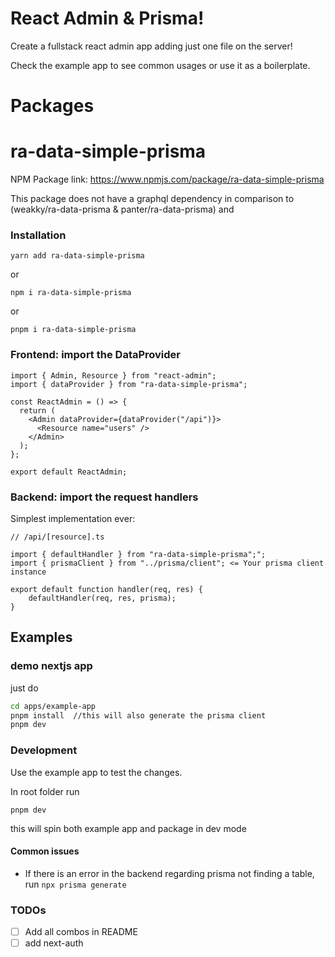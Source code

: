 # React Admin & Prisma!

Create a fullstack react admin app adding just one file on the server!

Check the example app to see common usages or use it as a boilerplate.

# Packages

# ra-data-simple-prisma

NPM Package link: https://www.npmjs.com/package/ra-data-simple-prisma

This package does not have a graphql dependency in comparison to (weakky/ra-data-prisma & panter/ra-data-prisma) and

### Installation

```
yarn add ra-data-simple-prisma
```

or

```
npm i ra-data-simple-prisma
```

or

```
pnpm i ra-data-simple-prisma
```

### Frontend: import the DataProvider

```
import { Admin, Resource } from "react-admin";
import { dataProvider } from "ra-data-simple-prisma";

const ReactAdmin = () => {
  return (
    <Admin dataProvider={dataProvider("/api")}>
      <Resource name="users" />
    </Admin>
  );
};

export default ReactAdmin;
```

### Backend: import the request handlers

Simplest implementation ever:

```
// /api/[resource].ts

import { defaultHandler } from "ra-data-simple-prisma";";
import { prismaClient } from "../prisma/client"; <= Your prisma client instance

export default function handler(req, res) {
    defaultHandler(req, res, prisma);
}
```

## Examples

### demo nextjs app

just do

```bash
cd apps/example-app
pnpm install  //this will also generate the prisma client
pnpm dev
```

### Development

Use the example app to test the changes.

In root folder run

```
pnpm dev
```

this will spin both example app and package in dev mode

#### Common issues

- If there is an error in the backend regarding prisma not finding a table, run `npx prisma generate`

### TODOs

- [ ] Add all combos in README
- [ ] add next-auth
